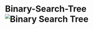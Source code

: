 # Binary-Search-Tree![Binary Search Tree](https://user-images.githubusercontent.com/97357050/185747398-b5b4cea0-7a64-4e6d-bb88-2bd758032ecd.png)
